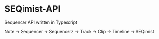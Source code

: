 # SEQimist-API
Sequencer API written in Typescript

Note -> Sequencer -> Sequencerz -> Track -> Clip -> Timeline -> SEQimist